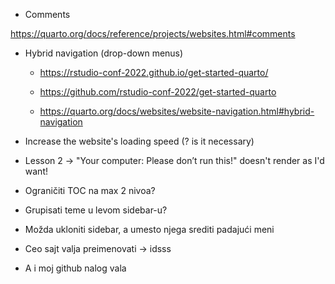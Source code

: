 - Comments

https://quarto.org/docs/reference/projects/websites.html#comments

- Hybrid navigation (drop-down menus)

  - https://rstudio-conf-2022.github.io/get-started-quarto/
  - https://github.com/rstudio-conf-2022/get-started-quarto

  - https://quarto.org/docs/websites/website-navigation.html#hybrid-navigation

- Increase the website's loading speed (? is it necessary)

- Lesson 2 -> "Your computer: Please don’t run this!" doesn't render as I'd want!

- Ograničiti TOC na max 2 nivoa?
- Grupisati teme u levom sidebar-u?
- Možda ukloniti sidebar, a umesto njega srediti padajući meni

- Ceo sajt valja preimenovati -> idsss
- A i moj github nalog vala